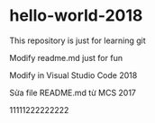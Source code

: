 ﻿# hello-world-2018
This repository is just for learning git

Modify readme.md just for fun

Modify in Visual Studio Code 2018

Sửa file README.md từ MCS 2017 

11111222222222